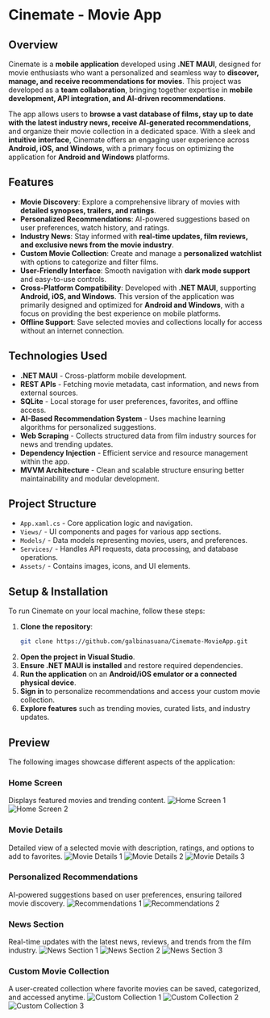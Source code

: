 # Cinemate - Movie App

## Overview

Cinemate is a **mobile application** developed using **.NET MAUI**, designed for movie enthusiasts who want a personalized and seamless way to **discover, manage, and receive recommendations for movies**. This project was developed as a **team collaboration**, bringing together expertise in **mobile development, API integration, and AI-driven recommendations**. 

The app allows users to **browse a vast database of films, stay up to date with the latest industry news, receive AI-generated recommendations**, and organize their movie collection in a dedicated space. With a sleek and **intuitive interface**, Cinemate offers an engaging user experience across **Android, iOS, and Windows**, with a primary focus on optimizing the application for **Android and Windows** platforms.

## Features

- **Movie Discovery**: Explore a comprehensive library of movies with **detailed synopses, trailers, and ratings**.
- **Personalized Recommendations**: AI-powered suggestions based on user preferences, watch history, and ratings.
- **Industry News**: Stay informed with **real-time updates, film reviews, and exclusive news from the movie industry**.
- **Custom Movie Collection**: Create and manage a **personalized watchlist** with options to categorize and filter films.
- **User-Friendly Interface**: Smooth navigation with **dark mode support** and easy-to-use controls.
- **Cross-Platform Compatibility**: Developed with **.NET MAUI**, supporting **Android, iOS, and Windows**. This version of the application was primarily designed and optimized for **Android and Windows**, with a focus on providing the best experience on mobile platforms.
- **Offline Support**: Save selected movies and collections locally for access without an internet connection.

## Technologies Used

- **.NET MAUI** - Cross-platform mobile development.
- **REST APIs** - Fetching movie metadata, cast information, and news from external sources.
- **SQLite** - Local storage for user preferences, favorites, and offline access.
- **AI-Based Recommendation System** - Uses machine learning algorithms for personalized suggestions.
- **Web Scraping** - Collects structured data from film industry sources for news and trending updates.
- **Dependency Injection** - Efficient service and resource management within the app.
- **MVVM Architecture** - Clean and scalable structure ensuring better maintainability and modular development.

## Project Structure

- `App.xaml.cs` - Core application logic and navigation.
- `Views/` - UI components and pages for various app sections.
- `Models/` - Data models representing movies, users, and preferences.
- `Services/` - Handles API requests, data processing, and database operations.
- `Assets/` - Contains images, icons, and UI elements.

## Setup & Installation

To run Cinemate on your local machine, follow these steps:

1. **Clone the repository**:
   ```bash
   git clone https://github.com/galbinasuana/Cinemate-MovieApp.git
   ```
2. **Open the project in Visual Studio**.
3. **Ensure .NET MAUI is installed** and restore required dependencies.
4. **Run the application** on an **Android/iOS emulator or a connected physical device**.
5. **Sign in** to personalize recommendations and access your custom movie collection.
6. **Explore features** such as trending movies, curated lists, and industry updates.

## Preview

The following images showcase different aspects of the application:

### Home Screen

Displays featured movies and trending content.
![Home Screen 1](images/home_1.png)
![Home Screen 2](images/home_2.png)

### Movie Details

Detailed view of a selected movie with description, ratings, and options to add to favorites.
![Movie Details 1](images/movie_details_1.png)
![Movie Details 2](images/movie_details_2.png)
![Movie Details 3](images/movie_details_3.png)

### Personalized Recommendations

AI-powered suggestions based on user preferences, ensuring tailored movie discovery.
![Recommendations 1](images/recommendations_1.png)
![Recommendations 2](images/recommendations_2.png)

### News Section

Real-time updates with the latest news, reviews, and trends from the film industry.
![News Section 1](images/news_1.png)
![News Section 2](images/news_2.png)
![News Section 3](images/news_3.png)

### Custom Movie Collection

A user-created collection where favorite movies can be saved, categorized, and accessed anytime.
![Custom Collection 1](images/custom_1.png)
![Custom Collection 2](images/custom_2.png)
![Custom Collection 3](images/custom_3.png)